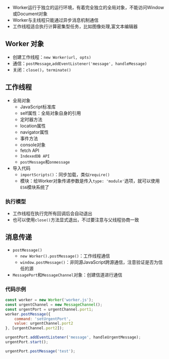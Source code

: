 - Worker运行于独立的运行环境，有着完全独立的全局对象，不能访问Window或Document对象
- Worker与主线程只能通过异步消息机制通信
- 工作线程适合执行计算密集型任务，比如图像处理,富文本编辑器

## Worker 对象

- 创建工作线程：`new Worker(url, opts)`
- 通信：`postMessage`,`addEventListener('message', handleMessage)`
- 关闭：`close()`，`terminate()`

## 工作线程

- 全局对象
	- JavaScript标准库
	- self属性：全局对象自身的引用
	- 定时器方法
	- location属性
	- navigator属性
	- 事件方法
	- console对象
	- fetch API
	- `IndexedDB API`
	- `postMessage`和`onmessage`
- 导入代码
	- `importScripts()`：同步加载，类似`require()`
	- 模块：给Worker对象传递参数是传入`type: 'module'`选项，就可以使用`ES6`模块系统了

### 执行模型

- 工作线程在执行完所有回调后会自动退出
- 也可以使用`close()`方法显式退出，不过要注意与父线程协商一致

## 消息传递

- `postMessage()`
	- `new Worker().postMessage()`：工作线程通信
	- `window.postMessage()`：非同源JavaScript跨源通信，注意验证是否为信任的源
- `MessagePort`和`MessageChannel`对象：创建信道进行通信

### 代码示例

```js
const worker = new Worker('worker.js');
const urgentChannel = new MessageChannel();
const urgentPort = urgentChannel.port1;
worker.postMessage({
	command: 'setUrgentPort',
	value: urgentChannel.port2
}, [urgentChannel.port2]);

urgentPort.addEventListener('message', handleUrgentMessage);
urgentPort.start();

urgentPort.postMessage('test');
```

